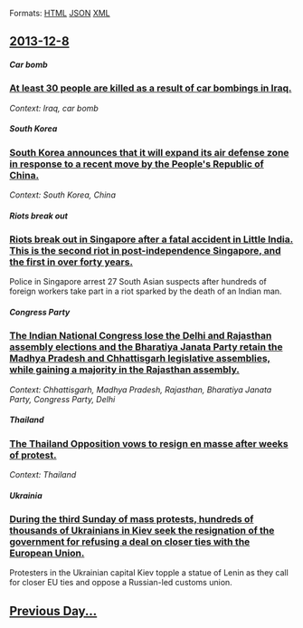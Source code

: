 
Formats: [HTML](2013/12/8/index.html)  [JSON](2013/12/8/index.json)  [XML](2013/12/8/index.xml)  

## [2013-12-8](/news/2013/12/8/index.md)

##### Car bomb
### [At least 30 people are killed as a result of car bombings in Iraq. ](/news/2013/12/8/at-least-30-people-are-killed-as-a-result-of-car-bombings-in-iraq.md)
_Context: Iraq, car bomb_

##### South Korea
### [South Korea announces that it will expand its air defense zone in response to a recent move by the People's Republic of China. ](/news/2013/12/8/south-korea-announces-that-it-will-expand-its-air-defense-zone-in-response-to-a-recent-move-by-the-people-s-republic-of-china.md)
_Context: South Korea, China_

##### Riots break out
### [Riots break out in Singapore after a fatal accident in Little India. This is the second riot in post-independence Singapore, and the first in over forty years. ](/news/2013/12/8/riots-break-out-in-singapore-after-a-fatal-accident-in-little-india-this-is-the-second-riot-in-post-independence-singapore-and-the-first-i.md)
Police in Singapore arrest 27 South Asian suspects after hundreds of foreign workers take part in a riot sparked by the death of an Indian man.

##### Congress Party
### [The Indian National Congress lose the Delhi and Rajasthan assembly elections and the Bharatiya Janata Party retain the Madhya Pradesh and Chhattisgarh legislative assemblies, while gaining a majority in the Rajasthan assembly. ](/news/2013/12/8/the-indian-national-congress-lose-the-delhi-and-rajasthan-assembly-elections-and-the-bharatiya-janata-party-retain-the-madhya-pradesh-and-ch.md)
_Context: Chhattisgarh, Madhya Pradesh, Rajasthan, Bharatiya Janata Party, Congress Party, Delhi_

##### Thailand
### [The Thailand Opposition vows to resign en masse after weeks of protest. ](/news/2013/12/8/the-thailand-opposition-vows-to-resign-en-masse-after-weeks-of-protest.md)
_Context: Thailand_

##### Ukrainia
### [During the third Sunday of mass protests, hundreds of thousands of Ukrainians in Kiev seek the resignation of the government for refusing a deal on closer ties with the European Union. ](/news/2013/12/8/during-the-third-sunday-of-mass-protests-hundreds-of-thousands-of-ukrainians-in-kiev-seek-the-resignation-of-the-government-for-refusing-a.md)
Protesters in the Ukrainian capital Kiev topple a statue of Lenin as they call for closer EU ties and oppose a Russian-led customs union.

## [Previous Day...](/news/2013/12/7/index.md)

